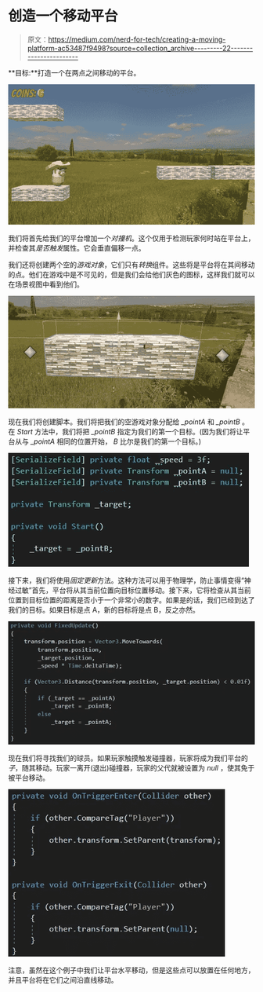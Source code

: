 # 创造一个移动平台

> 原文：<https://medium.com/nerd-for-tech/creating-a-moving-platform-ac53487f9498?source=collection_archive---------22----------------------->

**目标:**打造一个在两点之间移动的平台。

![](img/79c9e2bc24501474b7071d3ac0ba5037.png)

我们将首先给我们的平台增加一个*对撞机*。这个仅用于检测玩家何时站在平台上，并检查其*是否触发*属性。它会垂直偏移一点。

我们还将创建两个空的*游戏对象*，它们只有*转换*组件。这些将是平台将在其间移动的点。他们在游戏中是不可见的，但是我们会给他们灰色的图标，这样我们就可以在场景视图中看到他们。

![](img/d4dbd3e21e2e3ebd0d88de89754becb1.png)

现在我们将创建脚本。我们将把我们的空游戏对象分配给 *_pointA* 和 *_pointB* 。在 *Start* 方法中，我们将把 *_pointB* 指定为我们的第一个目标。(因为我们将让平台从与 *_pointA* 相同的位置开始， *B* 比尔是我们的第一个目标。)

![](img/a47ef77a8f2bec9d5f3526a70d2988aa.png)

接下来，我们将使用*固定更新*方法。这种方法可以用于物理学，防止事情变得“神经过敏”首先，平台将从其当前位置向目标位置移动。接下来，它将检查从其当前位置到目标位置的距离是否小于一个非常小的数字。如果是的话，我们已经到达了我们的目标。如果目标是点 A，新的目标将是点 B，反之亦然。

![](img/809f34ef4cbc731398772c18fa3910ff.png)

现在我们将寻找我们的球员。如果玩家触摸触发碰撞器，玩家将成为我们平台的*子*，随其移动。玩家一离开(退出)碰撞器，玩家的父代就被设置为 *null* ，使其免于被平台移动。

![](img/03a58dc3c3d0e7f573acb9a39495ab33.png)

注意，虽然在这个例子中我们让平台水平移动，但是这些点可以放置在任何地方，并且平台将在它们之间沿直线移动。